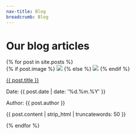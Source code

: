 ```yaml
---
nav-title: Blog
breadcrumb: Blog
---
```


<h1> Our blog articles </h1>

<section class="post-list">
  {% for post in site.posts %}
      <section class="post"> 
        {% if post.image %}
          <img class="image" src="{{ site.baseurl }}/images/posts/{{ post.image }}"/>
        {% else %}
          <img class="image" src="{{ site.baseurl }}/images/blog.jpg"/>
        {% endif %}  
          <p class="title"> <a href="{{ post.url | prepend: site.baseurl }}">{{ post.title }}</a> </p>
          <p class="date"> Date: {{ post.date | date: '%d.%m.%Y' }} </p>
          <p class="author"> Author: {{ post.author }} </p>
          <p class="excerpt"> {{ post.content | strip_html | truncatewords: 50 }} </p>
      </section>
  {% endfor %}
</section>
